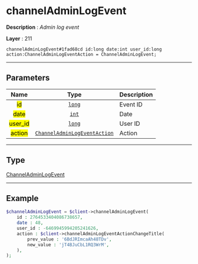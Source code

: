 # channelAdminLogEvent

**Description** : *Admin log event*

**Layer** : 211

```tl
channelAdminLogEvent#1fad68cd id:long date:int user_id:long action:ChannelAdminLogEventAction = ChannelAdminLogEvent;
```

---

## Parameters

| Name | Type | Description |
| :---: | :---: | :--- |
| <mark>id</mark> | [`long`](type/long) | Event ID |
| <mark>date</mark> | [`int`](type/int) | Date |
| <mark>user_id</mark> | [`long`](type/long) | User ID |
| <mark>action</mark> | [`ChannelAdminLogEventAction`](type/ChannelAdminLogEventAction) | Action |

---

## Type

[ChannelAdminLogEvent](type/ChannelAdminLogEvent)

---

## Example

```php
$channelAdminLogEvent = $client->channelAdminLogEvent(
	id : 2764533404086738657,
	date : 48,
	user_id : -6469945994205241626,
	action : $client->channelAdminLogEventActionChangeTitle(
		prev_value : '6BdJRImcaAh48TDv',
		new_value : 'jT4BJuCbL1RQ3WrM',
	),
);
```